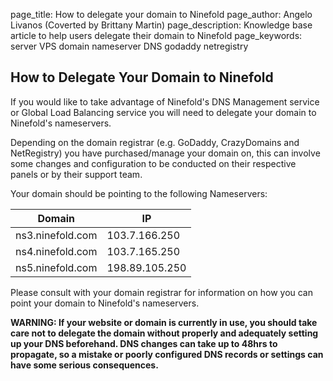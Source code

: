 page_title:       How to delegate your domain to Ninefold
page_author:      Angelo Livanos (Coverted by Brittany Martin)
page_description: Knowledge base article to help users delegate their domain to Ninefold
page_keywords:    server VPS domain nameserver DNS godaddy netregistry 

## How to Delegate Your Domain to Ninefold

If you would like to take advantage of Ninefold's DNS Management service or Global Load Balancing service you will need to delegate your domain to Ninefold's nameservers.

Depending on the domain registrar (e.g. GoDaddy, CrazyDomains and NetRegistry) you have purchased/manage your domain on, this can involve some changes and configuration to be conducted on their respective panels or by their support team.

Your domain should be pointing to the following Nameservers:

| Domain           | IP             | 
|------------------|----------------|
| ns3.ninefold.com | 103.7.166.250  |   
| ns4.ninefold.com | 103.7.165.250  |   
| ns5.ninefold.com | 198.89.105.250 |  

Please consult with your domain registrar for information on how you can point your domain to Ninefold's nameservers.

__WARNING: If your website or domain is currently in use, you should take care not to delegate the domain without properly and adequately setting up your DNS beforehand. DNS changes can take up to 48hrs to propagate, so a mistake or poorly configured DNS records or settings can have some serious consequences.__
